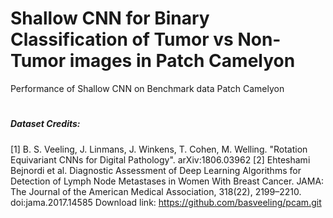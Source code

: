 # Shallow CNN for Binary Classification of Tumor vs Non-Tumor images in Patch Camelyon 
Performance of Shallow CNN on Benchmark data Patch Camelyon

# 

##### Dataset Credits: 
[1] B. S. Veeling, J. Linmans, J. Winkens, T. Cohen, M. Welling. "Rotation Equivariant CNNs for Digital Pathology". arXiv:1806.03962
[2] Ehteshami Bejnordi et al. Diagnostic Assessment of Deep Learning Algorithms for Detection of Lymph Node Metastases in Women With Breast Cancer. JAMA: The Journal of the American Medical Association, 318(22), 2199–2210. doi:jama.2017.14585
Download link: https://github.com/basveeling/pcam.git
